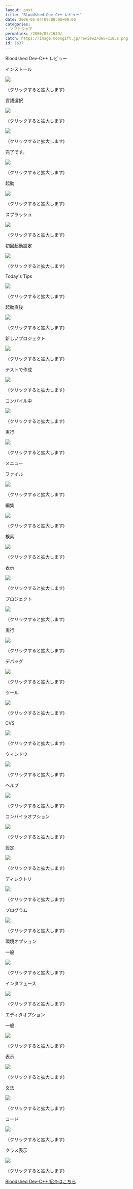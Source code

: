 ```yaml
---
layout: post
title: "Bloodshed Dev-C++ レビュー"
date: 2006-05-04T09:00:00+09:00
categories:
- ソフトウェア
permalink: /2006/05/1639/
catch: https://image.moongift.jp/review2/dev-c18.s.png
id: 1637
---
```

Bloodshed Dev-C++ レビュー  
<!--more-->

インストール

  

[![](https://image.moongift.jp/review2/dev-c1.s.png)](https://image.moongift.jp/review2/dev-c1.png)  
  
（クリックすると拡大します)

  

言語選択

  

[![](https://image.moongift.jp/review2/dev-c2.s.png)](https://image.moongift.jp/review2/dev-c2.png)  
  
（クリックすると拡大します)

  

[![](https://image.moongift.jp/review2/dev-c3.s.png)](https://image.moongift.jp/review2/dev-c3.png)  
  
（クリックすると拡大します)

  

完了です。

  

[![](https://image.moongift.jp/review2/dev-c4.s.png)](https://image.moongift.jp/review2/dev-c4.png)  
  
（クリックすると拡大します)

  

起動

  

[![](https://image.moongift.jp/review2/dev-c5.s.png)](https://image.moongift.jp/review2/dev-c5.png)  
  
（クリックすると拡大します)

  

スプラッシュ

  

[![](https://image.moongift.jp/review2/dev-c6.s.png)](https://image.moongift.jp/review2/dev-c6.png)  
  
（クリックすると拡大します)

  

初回起動設定

  

[![](https://image.moongift.jp/review2/dev-c7.s.png)](https://image.moongift.jp/review2/dev-c7.png)  
  
（クリックすると拡大します)

  

Today's Tips

  

[![](https://image.moongift.jp/review2/dev-c8.s.png)](https://image.moongift.jp/review2/dev-c8.png)  
  
（クリックすると拡大します)

  

起動直後

  

[![](https://image.moongift.jp/review2/dev-c9.s.png)](https://image.moongift.jp/review2/dev-c9.png)  
  
（クリックすると拡大します)

  

新しいプロジェクト

  

[![](https://image.moongift.jp/review2/dev-c10.s.png)](https://image.moongift.jp/review2/dev-c10.png)  
  
（クリックすると拡大します)

  

テストで作成

  

[![](https://image.moongift.jp/review2/dev-c11.s.png)](https://image.moongift.jp/review2/dev-c11.png)  
  
（クリックすると拡大します)

  

コンパイル中

  

[![](https://image.moongift.jp/review2/dev-c12.s.png)](https://image.moongift.jp/review2/dev-c12.png)  
  
（クリックすると拡大します)

  

実行

  

[![](https://image.moongift.jp/review2/dev-c13.s.png)](https://image.moongift.jp/review2/dev-c13.png)  
  
（クリックすると拡大します)

  

メニュー

  

ファイル

  

[![](https://image.moongift.jp/review2/dev-c14.s.png)](https://image.moongift.jp/review2/dev-c14.png)  
  
（クリックすると拡大します)

  

編集

  

[![](https://image.moongift.jp/review2/dev-c15.s.png)](https://image.moongift.jp/review2/dev-c15.png)  
  
（クリックすると拡大します)

  

検索

  

[![](https://image.moongift.jp/review2/dev-c16.s.png)](https://image.moongift.jp/review2/dev-c16.png)  
  
（クリックすると拡大します)

  

表示

  

[![](https://image.moongift.jp/review2/dev-c17.s.png)](https://image.moongift.jp/review2/dev-c17.png)  
  
（クリックすると拡大します)

  

プロジェクト

  

[![](https://image.moongift.jp/review2/dev-c18.s.png)](https://image.moongift.jp/review2/dev-c18.png)  
  
（クリックすると拡大します)

  

実行

  

[![](https://image.moongift.jp/review2/dev-c19.s.png)](https://image.moongift.jp/review2/dev-c19.png)  
  
（クリックすると拡大します)

  

デバッグ

  

[![](https://image.moongift.jp/review2/dev-c20.s.png)](https://image.moongift.jp/review2/dev-c20.png)  
  
（クリックすると拡大します)

  

ツール

  

[![](https://image.moongift.jp/review2/dev-c21.s.png)](https://image.moongift.jp/review2/dev-c21.png)  
  
（クリックすると拡大します)

  

CVS

  

[![](https://image.moongift.jp/review2/dev-c22.s.png)](https://image.moongift.jp/review2/dev-c22.png)  
  
（クリックすると拡大します)

  

ウィンドウ

  

[![](https://image.moongift.jp/review2/dev-c23.s.png)](https://image.moongift.jp/review2/dev-c23.png)  
  
（クリックすると拡大します)

  

ヘルプ

  

[![](https://image.moongift.jp/review2/dev-c24.s.png)](https://image.moongift.jp/review2/dev-c24.png)  
  
（クリックすると拡大します)

  

コンパイラオプション

  

[![](https://image.moongift.jp/review2/dev-c25.s.png)](https://image.moongift.jp/review2/dev-c25.png)  
  
（クリックすると拡大します)

  

設定

  

[![](https://image.moongift.jp/review2/dev-c26.s.png)](https://image.moongift.jp/review2/dev-c26.png)  
  
（クリックすると拡大します)

  

ディレクトリ

  

[![](https://image.moongift.jp/review2/dev-c27.s.png)](https://image.moongift.jp/review2/dev-c27.png)  
  
（クリックすると拡大します)

  

プログラム

  

[![](https://image.moongift.jp/review2/dev-c28.s.png)](https://image.moongift.jp/review2/dev-c28.png)  
  
（クリックすると拡大します)

  

環境オプション

  

一般

  

[![](https://image.moongift.jp/review2/dev-c29.s.png)](https://image.moongift.jp/review2/dev-c29.png)  
  
（クリックすると拡大します)

  

インタフェース

  

[![](https://image.moongift.jp/review2/dev-c30.s.png)](https://image.moongift.jp/review2/dev-c30.png)  
  
（クリックすると拡大します)

  

エディタオプション

  

一般

  

[![](https://image.moongift.jp/review2/dev-c31.s.png)](https://image.moongift.jp/review2/dev-c31.png)  
  
（クリックすると拡大します)

  

表示

  

[![](https://image.moongift.jp/review2/dev-c32.s.png)](https://image.moongift.jp/review2/dev-c32.png)  
  
（クリックすると拡大します)

  

文法

  

[![](https://image.moongift.jp/review2/dev-c33.s.png)](https://image.moongift.jp/review2/dev-c33.png)  
  
（クリックすると拡大します)

  

コード

  

[![](https://image.moongift.jp/review2/dev-c34.s.png)](https://image.moongift.jp/review2/dev-c34.png)  
  
（クリックすると拡大します)

  

クラス表示

  

[![](https://image.moongift.jp/review2/dev-c35.s.png)](https://image.moongift.jp/review2/dev-c35.png)  
  
（クリックすると拡大します)

  

[Bloodshed Dev-C++ 紹介はこちら](http://oss.moongift.jp/intro/i-1632.html)

